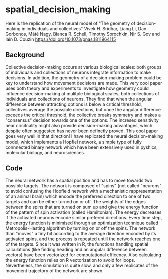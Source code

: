 # spatial_decision_making
Here is the replication of the neural model of "The geometry of decision-making in individuals and collectives" Vivek H. Sridhar, Liang Li, Dan Gorbonos, Máté Nagy, Bianca R. Schell, Timothy Sorochkin, Nir S. Gov and Iain D. Couzin https://doi.org/10.1073/pnas.1811964115

## Background

Collective decision-making occurs at various biological scales: both groups of individuals and collections of neurons integrate information to make decisions. In addition, the geometry of a decision-making problem could be key to understand how movement decisions are made. 
This very cool paper uses both theory and experiments to investigate how geometry could influence decision-making at mulitple biological scales, both collections of individuals and collections of neurons. They find that when the angular difference between attracting options is below a critical threshold, collectives average the possible directions, but once the angular difference exceeds the critical threshold, the collective breaks symmetry and makes a "consensus" decision towards one of the options. The incresed sensitivity near cricitcality might also provide decision-making advantages, which despite often suggested has never been definetly proved. This cool paper goes very well in that direction! I have replicated the neural decision-making model, which implements a Hopfiel network, a simple type of fully connnected binary network which have been extensively used in pyshics, molecular biology, and neurosciences. 

## Code
The neural network has a spatial position and has to move towards two possible targets. The network is composed of "spins" (not called "neurons" to avoid confusing the Hopfield network with a mechanistic rappresentation of an animal brain) which encode the preferred direction to one of two targets and can be either turned on or off. The weights of the edges between the spins that are turned on sum up and give the energy function of the pattern of spin activation (called Hamiltonian). The energy decreases if the activated neurons encode similar prefered directions. Every time step, the energy function is minimised thorugh an optimization technique called Metropolis-Hasting algorithm by turning on or off the spins. The network than "moves" a tiny bit according to the average direction encoded by its activated spins, and the process is repeated untill the network reaches one of the targets. Since it was written in R, the functions handling spatial calculations (like finding heading and an angular difference between vectors) have been vectorized for computational efficency. Also calculating the energy function relies on R vectorization to avoid for loops. Nevertheless, the simulation is quite slow, and only a few replicates of the movement trajectory of the network are shown.
